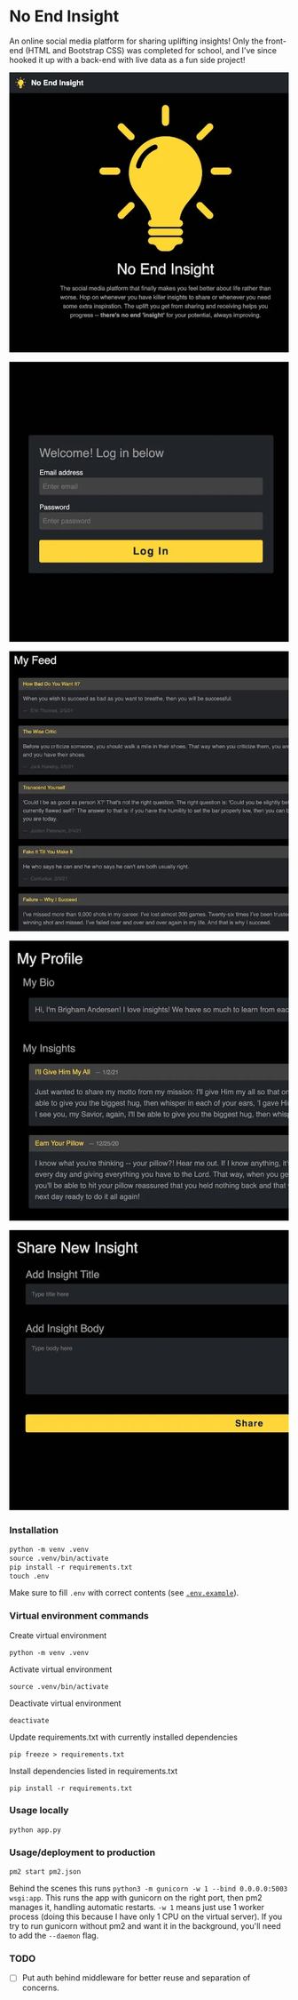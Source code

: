 # No End Insight

An online social media platform for sharing uplifting insights! Only the front-end (HTML and Bootstrap CSS) was completed for school, and I've since hooked it up with a back-end with live data as a fun side project!

![Demo Screenshot 1](./README-assets/README-demo-screenshot1.webp)

![Demo Screenshot 2](./README-assets/README-demo-screenshot2.webp)

![Demo Screenshot 3](./README-assets/README-demo-screenshot3.webp)

![Demo Screenshot 4](./README-assets/README-demo-screenshot4.webp)

![Demo Screenshot 5](./README-assets/README-demo-screenshot5.webp)

### Installation

```
python -m venv .venv
source .venv/bin/activate
pip install -r requirements.txt
touch .env
```

Make sure to fill `.env` with correct contents (see [`.env.example`](/.env.example)).

### Virtual environment commands

Create virtual environment

```
python -m venv .venv
```

Activate virtual environment

```
source .venv/bin/activate
```

Deactivate virtual environment

```
deactivate
```

Update requirements.txt with currently installed dependencies

```
pip freeze > requirements.txt
```

Install dependencies listed in requirements.txt

```
pip install -r requirements.txt
```

### Usage locally

```
python app.py
```

### Usage/deployment to production

```
pm2 start pm2.json
```

Behind the scenes this runs `python3 -m gunicorn -w 1 --bind 0.0.0.0:5003 wsgi:app`. This runs the app with gunicorn on the right port, then pm2 manages it, handling automatic restarts. `-w 1` means just use 1 worker process (doing this because I have only 1 CPU on the virtual server). If you try to run gunicorn without pm2 and want it in the background, you'll need to add the `--daemon` flag.

### TODO

- [ ] Put auth behind middleware for better reuse and separation of concerns.
